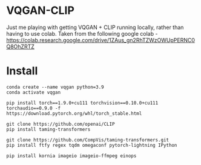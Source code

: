 # VQGAN-CLIP
Just me playing with getting VQGAN + CLIP running locally, rather than having to use colab.
Taken from the following google colab - https://colab.research.google.com/drive/1ZAus_gn2RhTZWzOWUpPERNC0Q8OhZRTZ

# Install
```
conda create --name vqgan python=3.9
conda activate vqgan

pip install torch==1.9.0+cu111 torchvision==0.10.0+cu111 torchaudio==0.9.0 -f https://download.pytorch.org/whl/torch_stable.html

git clone https://github.com/openai/CLIP
pip install taming-transformers

git clone https://github.com/CompVis/taming-transformers.git
pip install ftfy regex tqdm omegaconf pytorch-lightning IPython

pip install kornia imageio imageio-ffmpeg einops 
```
